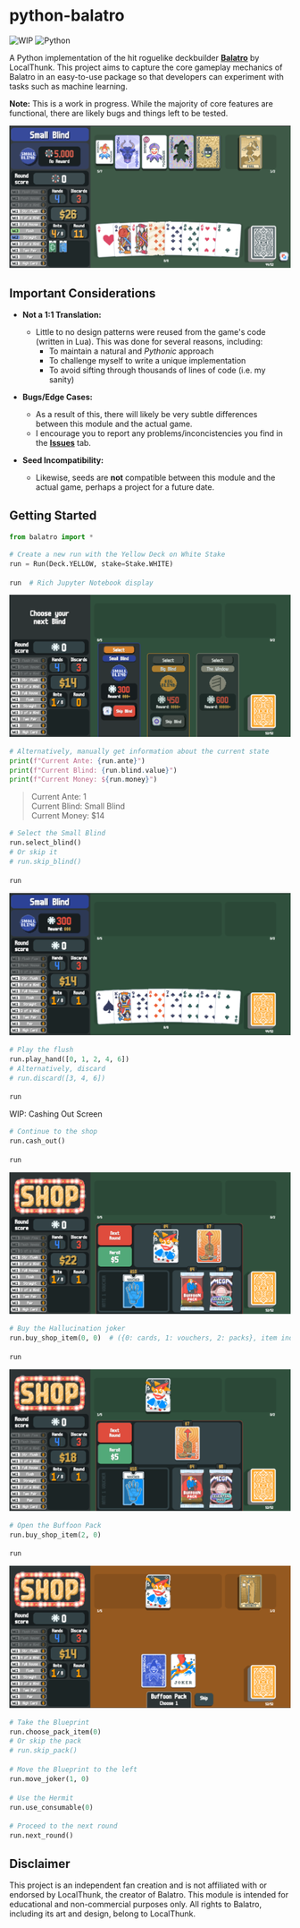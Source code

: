 # python-balatro

![WIP](https://img.shields.io/badge/Status-Work%20in%20Progress-yellow)
![Python](https://img.shields.io/badge/python-3.13-blue)

A Python implementation of the hit roguelike deckbuilder [**Balatro**](https://www.playbalatro.com) by LocalThunk. This project aims to capture the core gameplay mechanics of Balatro in an easy-to-use package so that developers can experiment with tasks such as machine learning.

**Note:** This is a work in progress. While the majority of core features are functional, there are likely bugs and things left to be tested.

![main preview](resources/previews/main_preview.png)

## Important Considerations

-   **Not a 1:1 Translation:**

    -   Little to no design patterns were reused from the game's code (written in Lua). This was done for several reasons, including:
        -   To maintain a natural and _Pythonic_ approach
        -   To challenge myself to write a unique implementation
        -   To avoid sifting through thousands of lines of code (i.e. my sanity)

-   **Bugs/Edge Cases:**

    -   As a result of this, there will likely be very subtle differences between this module and the actual game.
    -   I encourage you to report any problems/inconcistencies you find in the [**Issues**](../../issues) tab.

-   **Seed Incompatibility:**

    -   Likewise, seeds are **not** compatible between this module and the actual game, perhaps a project for a future date.

## Getting Started

```python
from balatro import *
```

```python
# Create a new run with the Yellow Deck on White Stake
run = Run(Deck.YELLOW, stake=Stake.WHITE)

run  # Rich Jupyter Notebook display
```

![selecting blind preview](resources/previews/selecting_blind_preview.png)

```python
# Alternatively, manually get information about the current state
print(f"Current Ante: {run.ante}")
print(f"Current Blind: {run.blind.value}")
print(f"Current Money: ${run.money}")
```

> Current Ante: 1\
> Current Blind: Small Blind\
> Current Money: $14

```python
# Select the Small Blind
run.select_blind()
# Or skip it
# run.skip_blind()

run
```

![playing blind preview](resources/previews/playing_blind_preview.png)

```python
# Play the flush
run.play_hand([0, 1, 2, 4, 6])
# Alternatively, discard
# run.discard([3, 4, 6])

run
```

WIP: Cashing Out Screen

```python
# Continue to the shop
run.cash_out()

run
```

![shop preview](resources/previews/shop_preview.png)

```python
# Buy the Hallucination joker
run.buy_shop_item(0, 0)  # ({0: cards, 1: vouchers, 2: packs}, item index)

run
```

![shop preview 2](resources/previews/shop_preview2.png)

```python
# Open the Buffoon Pack
run.buy_shop_item(2, 0)

run
```

![opening pack preview](resources/previews/opening_pack_preview.png)

```python
# Take the Blueprint
run.choose_pack_item(0)
# Or skip the pack
# run.skip_pack()

# Move the Blueprint to the left
run.move_joker(1, 0)

# Use the Hermit
run.use_consumable(0)

# Proceed to the next round
run.next_round()
```

## Disclaimer

This project is an independent fan creation and is not affiliated with or endorsed by LocalThunk, the creator of Balatro. This module is intended for educational and non-commercial purposes only. All rights to Balatro, including its art and design, belong to LocalThunk.
